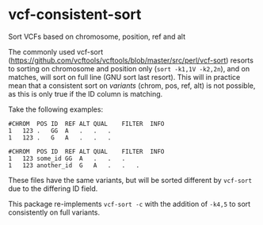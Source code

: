 # vcf-consistent-sort
Sort VCFs based on chromosome, position, ref and alt

The commonly used vcf-sort (https://github.com/vcftools/vcftools/blob/master/src/perl/vcf-sort) resorts to sorting on chromosome and position only (`sort -k1,1V -k2,2n`), and on matches, will sort on full line (GNU sort last resort). This will in practice mean that a consistent sort on _variants_ (chrom, pos, ref, alt) is not possible, as this is only true if the ID column is matching.

Take the following examples:

```
#CHROM	POS	ID	REF	ALT	QUAL	FILTER	INFO
1	123	.	GG	A	.	.	.
1	123	.	G	A	.	.	.
```

```
#CHROM	POS	ID	REF	ALT	QUAL	FILTER	INFO
1	123	some_id	GG	A	.	.	.
1	123	another_id	G	A	.	.	.
```

These files have the same variants, but will be sorted different by `vcf-sort` due to the differing ID field.

This package re-implements `vcf-sort -c` with the addition of `-k4,5` to sort consistently on full variants.
